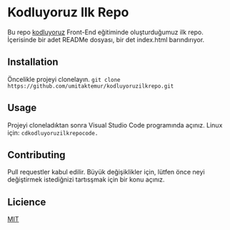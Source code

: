 # Kodluyoruz Ilk Repo
Bu repo [kodluyoruz](https://www.kodluyoruz.org/) Front-End eğitiminde oluşturduğumuz ilk repo. İçerisinde bir adet READMe dosyası, bir det index.html barındırıyor.
## Installation
Öncelikle projeyi clonelayın. 
`git clone https://github.com/umitaktemur/kodluyoruzilkrepo.git`

## Usage
Projeyi cloneladıktan sonra Visual Studio Code programında açınız.
Linux için:
`cdkodluyoruzilkrepocode.`

## Contributing
Pull requestler kabul edilir. Büyük değişiklikler için, lütfen önce neyi değiştirmek istediğnizi tartısşmak için bir konu açınız.

## Licience 
[MIT](https://github.com/umitaktemur/kodluyoruzilkrepo/blob/main/LICENSE)

